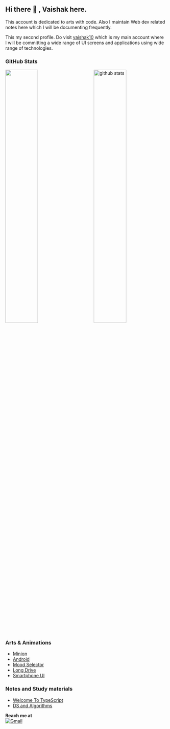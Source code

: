 ## Hi there 👋 , Vaishak here.

This account is dedicated to arts with code. Also I maintain Web dev related notes here which I will be documenting frequently.

This my second profile. Do visit [vaishak10](https://github.com/vaishak10) which is my main account where I will be committing a wide range of UI screens and applications using wide range of technologies. 

### GitHub Stats
<img src="https://github-readme-stats.vercel.app/api?username=VaishakKS&show_icons=true&theme=gotham" alt="github stats" width="45%" align="right"/>
<img src="https://github-readme-streak-stats.herokuapp.com/?user=VaishakKS&theme=dark" width="45%" />

### Arts & Animations

- [Minion](https://github.com/VaishakKS/Art-Works/tree/main/Art-works/Minion)
- [Android](https://github.com/VaishakKS/Art-Works/tree/main/Art-works/Android-Dab)
- [Mood Selector](https://github.com/VaishakKS/Art-Works/tree/main/Art-works/Mood-Selector)
- [Long Drive](https://github.com/VaishakKS/Art-Works/tree/main/Art-works/Long-Drive)
- [Smartphone UI](https://github.com/VaishakKS/Art-Works/tree/main/Art-works/Smartphone-UI)

### Notes and Study materials
 - [Welcome To TypeScript](https://github.com/VaishakKS/TypeScript-Notes)
 - [DS and Algorithms](https://github.com/VaishakKS/DS-Algorithms-withJavascript)

**Reach me at**<br>
<a href="mailto:vaishakmnglr@gmail.com">![Gmail](https://img.shields.io/badge/Gmail-D14836?style=for-the-badge&logo=gmail&logoColor=white)
